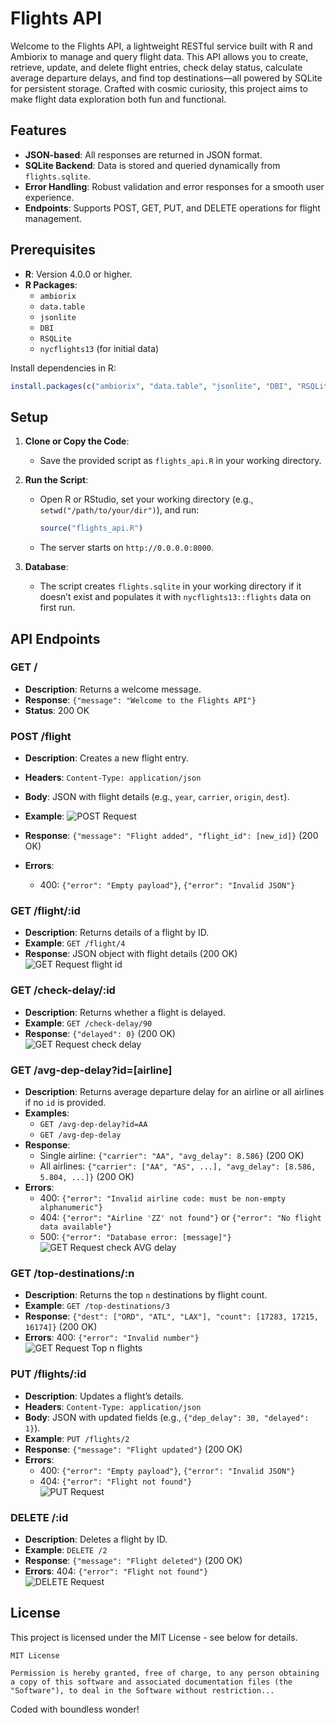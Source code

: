 # Flights API

Welcome to the Flights API, a lightweight RESTful service built with R and Ambiorix to manage and query flight data. This API allows you to create, retrieve, update, and delete flight entries, check delay status, calculate average departure delays, and find top destinations—all powered by SQLite for persistent storage. Crafted with cosmic curiosity, this project aims to make flight data exploration both fun and functional.

## Features
- **JSON-based**: All responses are returned in JSON format.
- **SQLite Backend**: Data is stored and queried dynamically from `flights.sqlite`.
- **Error Handling**: Robust validation and error responses for a smooth user experience.
- **Endpoints**: Supports POST, GET, PUT, and DELETE operations for flight management.

## Prerequisites
- **R**: Version 4.0.0 or higher.
- **R Packages**:
  - `ambiorix`
  - `data.table`
  - `jsonlite`
  - `DBI`
  - `RSQLite`
  - `nycflights13` (for initial data)

Install dependencies in R:
```R
install.packages(c("ambiorix", "data.table", "jsonlite", "DBI", "RSQLite", "nycflights13"))
```

## Setup
1. **Clone or Copy the Code**:
   - Save the provided script as `flights_api.R` in your working directory.

2. **Run the Script**:
   - Open R or RStudio, set your working directory (e.g., `setwd("/path/to/your/dir")`), and run:
     ```R
     source("flights_api.R")
     ```
   - The server starts on `http://0.0.0.0:8000`.

3. **Database**:
   - The script creates `flights.sqlite` in your working directory if it doesn’t exist and populates it with `nycflights13::flights` data on first run.

## API Endpoints

### **GET /**  
- **Description**: Returns a welcome message.
- **Response**: `{"message": "Welcome to the Flights API"}`
- **Status**: 200 OK

### **POST /flight**  
- **Description**: Creates a new flight entry.
- **Headers**: `Content-Type: application/json`
- **Body**: JSON with flight details (e.g., `year`, `carrier`, `origin`, `dest`).
- **Example**:
  ![POST Request](https://raw.githubusercontent.com/Gathuh/ambiorix-API/main/assets/Screenshot%20from%202025-02-24%2003-30-09.png)

- **Response**: `{"message": "Flight added", "flight_id": [new_id]}` (200 OK)
- **Errors**:  
  - 400: `{"error": "Empty payload"}`, `{"error": "Invalid JSON"}`

### **GET /flight/:id**  
- **Description**: Returns details of a flight by ID.
- **Example**: `GET /flight/4`
- **Response**: JSON object with flight details (200 OK)  
  ![GET Request flight id](https://raw.githubusercontent.com/Gathuh/ambiorix-API/main/assets/Screenshot%20from%202025-02-24%2003-32-05.png)

### **GET /check-delay/:id**  
- **Description**: Returns whether a flight is delayed.
- **Example**: `GET /check-delay/90`
- **Response**: `{"delayed": 0}` (200 OK)  
  ![GET Request check delay](https://raw.githubusercontent.com/Gathuh/ambiorix-API/main/assets/Screenshot%20from%202025-02-24%2003-32-40.png)

### **GET /avg-dep-delay?id=[airline]**  
- **Description**: Returns average departure delay for an airline or all airlines if no `id` is provided.
- **Examples**:  
  - `GET /avg-dep-delay?id=AA`
  - `GET /avg-dep-delay`
- **Response**:  
  - Single airline: `{"carrier": "AA", "avg_delay": 8.586}` (200 OK)
  - All airlines: `{"carrier": ["AA", "AS", ...], "avg_delay": [8.586, 5.804, ...]}` (200 OK)
- **Errors**:  
  - 400: `{"error": "Invalid airline code: must be non-empty alphanumeric"}`
  - 404: `{"error": "Airline 'ZZ' not found"}` or `{"error": "No flight data available"}`
  - 500: `{"error": "Database error: [message]"}`  
  ![GET Request check AVG delay](https://raw.githubusercontent.com/Gathuh/ambiorix-API/main/assets/Screenshot%20from%202025-02-24%2003-32-53.png)

### **GET /top-destinations/:n**  
- **Description**: Returns the top `n` destinations by flight count.
- **Example**: `GET /top-destinations/3`
- **Response**: `{"dest": ["ORD", "ATL", "LAX"], "count": [17283, 17215, 16174]}` (200 OK)
- **Errors**: 400: `{"error": "Invalid number"}`  
  ![GET Request Top n flights](https://raw.githubusercontent.com/Gathuh/ambiorix-API/main/assets/Screenshot%20from%202025-02-24%2003-31-41.png)

### **PUT /flights/:id**  
- **Description**: Updates a flight’s details.
- **Headers**: `Content-Type: application/json`
- **Body**: JSON with updated fields (e.g., `{"dep_delay": 30, "delayed": 1}`).
- **Example**: `PUT /flights/2`
- **Response**: `{"message": "Flight updated"}` (200 OK)
- **Errors**:  
  - 400: `{"error": "Empty payload"}`, `{"error": "Invalid JSON"}`
  - 404: `{"error": "Flight not found"}`  
  ![PUT Request](https://raw.githubusercontent.com/Gathuh/ambiorix-API/main/assets/Screenshot%20from%202025-02-24%2003-31-06.png)

### **DELETE /:id**  
- **Description**: Deletes a flight by ID.
- **Example**: `DELETE /2`
- **Response**: `{"message": "Flight deleted"}` (200 OK)
- **Errors**: 404: `{"error": "Flight not found"}`  
  ![DELETE Request](https://raw.githubusercontent.com/Gathuh/ambiorix-API/main/assets/Screenshot%20from%202025-02-24%2003-30-43.png)

## License

This project is licensed under the MIT License - see below for details.

```
MIT License

Permission is hereby granted, free of charge, to any person obtaining a copy of this software and associated documentation files (the "Software"), to deal in the Software without restriction...
```

Coded with boundless wonder!

